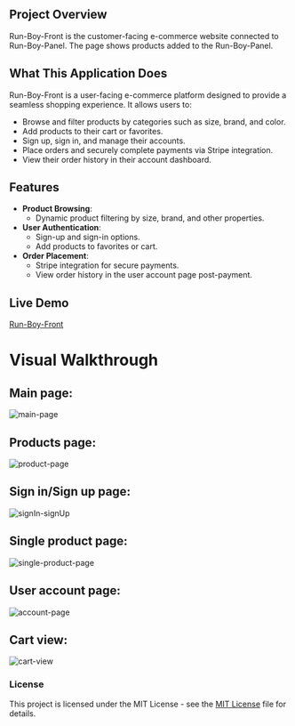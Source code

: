 ## Project Overview

Run-Boy-Front is the customer-facing e-commerce website connected to Run-Boy-Panel. The page shows products added to the Run-Boy-Panel.

## What This Application Does

Run-Boy-Front is a user-facing e-commerce platform designed to provide a seamless shopping experience. It allows users to:

- Browse and filter products by categories such as size, brand, and color.
- Add products to their cart or favorites.
- Sign up, sign in, and manage their accounts.
- Place orders and securely complete payments via Stripe integration.
- View their order history in their account dashboard.

## Features

- **Product Browsing**:
  - Dynamic product filtering by size, brand, and other properties.
- **User Authentication**:
  - Sign-up and sign-in options.
  - Add products to favorites or cart.
- **Order Placement**:
  - Stripe integration for secure payments.
  - View order history in the user account page post-payment.

## Live Demo

[Run-Boy-Front](https://run-boy-front.vercel.app/)

# Visual Walkthrough

## Main page: ##

![main-page](https://github.com/user-attachments/assets/d104b89c-f929-41f4-afdc-a15d0d1b55d0)

## Products page: ##

![product-page](https://github.com/user-attachments/assets/102ccb3f-2214-4243-bcc7-d301598225b9)

## Sign in/Sign up page: ##

![signIn-signUp](https://github.com/user-attachments/assets/a75d1f94-69b3-41ae-8210-2b20fb1ca222)

## Single product page: ##

![single-product-page](https://github.com/user-attachments/assets/c0ef4b1c-c315-47d6-84df-3a64f0b49746)

## User account page: ##

![account-page](https://github.com/user-attachments/assets/6abe8291-3f60-486c-a440-a28e74b74283)

## Cart view: ##

![cart-view](https://github.com/user-attachments/assets/07a1b446-5156-47df-bbed-564f5d9d1a8e)



### License

This project is licensed under the MIT License - see the [MIT License](LICENSE) file for details.



